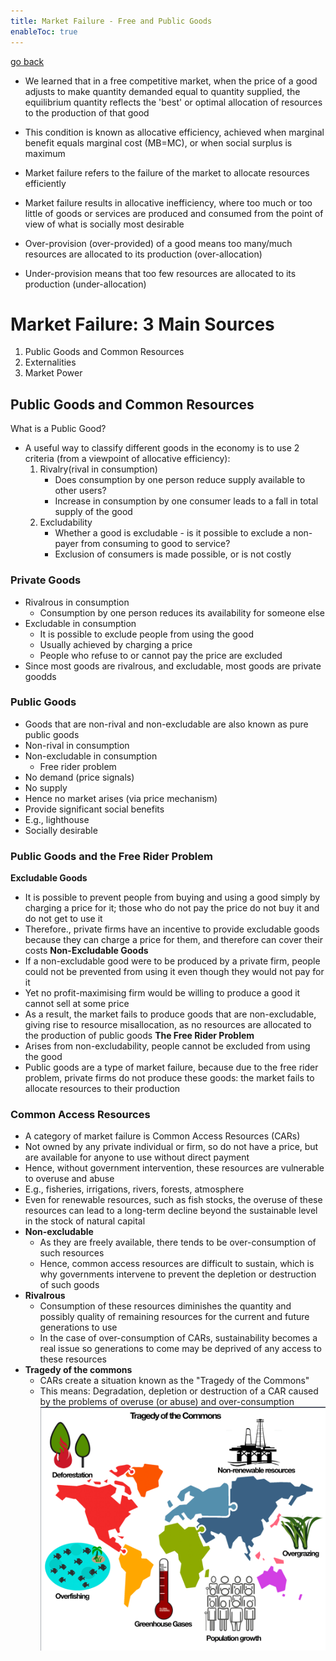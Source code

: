 ```yaml
---
title: Market Failure - Free and Public Goods
enableToc: true
---
```


[go back](11Subjects/11Economics.md)

- We learned that in a free competitive market, when the price of a good adjusts to make quantity demanded equal to quantity supplied, the equilibrium quantity reflects the 'best' or optimal allocation of resources to the production of that good
- This condition is known as allocative efficiency, achieved when marginal benefit equals marginal cost (MB=MC), or when social surplus is maximum

- Market failure refers to the failure of the market to allocate resources efficiently
- Market failure results in allocative inefficiency, where too much or too little of goods or services are produced and consumed from the point of view of what is socially most desirable
- Over-provision (over-provided) of a good means too many/much resources are allocated to its production (over-allocation)
- Under-provision means that too few resources are allocated to its production (under-allocation)

# Market Failure: 3 Main Sources
1. Public Goods and Common Resources
2. Externalities
3. Market Power

## Public Goods and Common Resources
What is a Public Good?
- A useful way to classify different goods in the economy is to use 2 criteria (from a viewpoint of allocative efficiency):
	1. Rivalry(rival in consumption)
		- Does consumption by one person reduce supply available to other users?
		- Increase in consumption by one consumer leads to a fall in total supply of the good
	1. Excludability
		- Whether a good is excludable - is it possible to exclude a non-payer from consuming to good to service?
		- Exclusion of consumers is made possible, or is not costly

### Private Goods
- Rivalrous in consumption
	- Consumption by one person reduces its availability for someone else
- Excludable in consumption
	- It is possible to exclude people from using the good
	- Usually achieved by charging a price
	- People who refuse to or cannot pay the price are excluded
- Since most goods are rivalrous, and excludable, most goods are private goodds

### Public Goods
- Goods that are non-rival and non-excludable are also known as pure public goods
- Non-rival in consumption
- Non-excludable in consumption
	- Free rider problem
- No demand (price signals)
- No supply
- Hence no market arises (via price mechanism)
- Provide significant social benefits
- E.g., lighthouse
- Socially desirable

### Public Goods and the Free Rider Problem

**Excludable Goods**
- It is possible to prevent people from buying and using a good simply by charging a price for it; those who do not pay the price do not buy it and do not get to use it
- Therefore., private firms have an incentive to provide excludable goods because they can charge a price for them, and therefore can cover their costs
**Non-Excludable Goods**
- If a non-excludable good were to be produced by a private firm, people could not be prevented from using it even though they would not pay for it
- Yet no profit-maximising firm would be willing to produce a good it cannot sell at some price
- As a result, the market fails to produce goods that are non-excludable, giving rise to resource misallocation, as no resources are allocated to the production of public goods
**The Free Rider Problem**
- Arises from non-excludability, people cannot be excluded from using the good
- Public goods are a type of market failure, because due to the free rider problem, private firms do not produce these goods: the market fails to allocate resources to their production

### Common Access Resources
- A category of market failure is Common Access Resources (CARs)
- Not owned by any private individual or firm, so do not have a price, but are available for anyone to use without direct payment
- Hence, without government intervention, these resources are vulnerable to overuse and abuse
- E.g., fisheries, irrigations, rivers, forests, atmosphere
- Even for renewable resources, such as fish stocks, the overuse of these resources can lead to a long-term decline beyond the sustainable level in the stock of natural capital
- **Non-excludable**
	- As they are freely available, there tends to be over-consumption of such resources
	- Hence, common access resources are difficult to sustain, which is why governments intervene to prevent the depletion or destruction of such goods
- **Rivalrous**
	- Consumption of these resources diminishes the quantity and possibly quality of remaining resources for the current and future generations to use
	- In the case of over-consumption of CARs, sustainability becomes a real issue so generations to come may be deprived of any access to these resources
- **Tragedy of the commons**
	- CARs create a situation known as the "Tragedy of the Commons"
	- This means: Degradation, depletion or destruction of a CAR caused by the problems of overuse (or abuse) and over-consumption
	![](11SubjectImages/tragedyofthecommons.png)


